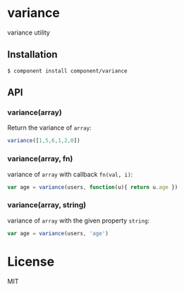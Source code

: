 
# variance

  variance utility

## Installation

    $ component install component/variance

## API

### variance(array)

  Return the variance of `array`:

```js
variance([1,5,6,1,2,0])
```

### variance(array, fn)

  variance of `array` with callback `fn(val, i)`:

```js
var age = variance(users, function(u){ return u.age })
```

### variance(array, string)

  variance of `array` with the given property `string`:

```js
var age = variance(users, 'age')
```

# License

  MIT

